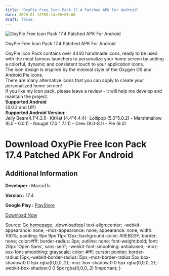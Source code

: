 ```yaml
---
title: 'OxyPie Free Icon Pack 17.4 Patched APK For Android'
date: 2020-01-12T05:14:00+01:00
draft: false
---
```


![OxyPie Free Icon Pack 17.4 Patched APK For Android](https://i2.wp.com/apkhome.net/wp-content/uploads/2020/01/OxyPie-Free-Icon-Pack-17.4-Patched.png "OxyPie Free Icon Pack 17.4 Patched APK For Android")

  

OxyPie Free Icon Pack 17.4 Patched APK For Android

OxyPie Icon Pack contains over 4440 handmade icons, ready to be used with the most famous launchers to personalize your home screen by adding a colorful, dynamic and consistent touch to your application icons.  
The icon design is inspired by the minimal style of the Oxygen OS and Android Pie icons.  
There are many alternative icons that you can apply to create your personalized home screen!  
If you like my icon pack, please leave a review - it will help me develop and maintain the project.  
**Supported Android**  
{4.0.3 and UP}  
**Supported Android Version**:-  
Jelly Bean(4.1"4.3.1)- KitKat (4.4"4.4.4)- Lollipop (5.0"5.0.2) - Marshmallow (6.0 - 6.0.1) - Nougat (7.0 " 7.1.1) - Oreo (8.0-8.1) - Pie (9.0)

Download OxyPie Free Icon Pack 17.4 Patched APK For Android
===========================================================

Additional Information
----------------------

**Developer :** MarcoTls

**Version :** 17.4

**Google Play :** [PlayStore](https://play.google.com/store/apps/details?id=com.marcotls.icons.oxypie.free)

  

[Download Now](https://store4app.co/post/oxypie-free-icon-pack-17-4-patched-apk-for-android_1578747825)

  
Source: [Go homepage.](https://store4app.co/post/oxypie-free-icon-pack-17-4-patched-apk-for-android_1578747825) .downloadtop{ text-align:center; -webkit-appearance: none; -moz-appearance: none; appearance: none; width: 100%; padding: 9px 9px 11px 13px; background-color: #0EBD3F; border: none; color:#fff; border-radius: 3px; outline: none; font-weight;bold; font: 20px 'Open Sans', sans-serif; -webkit-font-smoothing: antialiased; -moz-osx-font-smoothing: grayscale; color: #fff; cursor: pointer; border-radius:15px;-webkit-border-radius:15px;-moz-border-radius:5px;box-shadow:0 0 5px rgba(0,0,0,.2);-moz-box-shadow:0 0 5px rgba(0,0,0,.2);-webkit-box-shadow:0 0 5px rgba(0,0,0,.2) !important; }